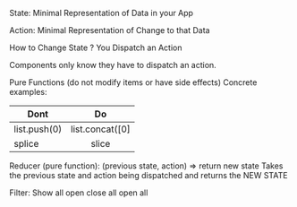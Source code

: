 
State: Minimal Representation of Data in your App

Action: Minimal Representation of Change to that Data

How to Change State ? 
You Dispatch an Action

Components only know they have to dispatch an action. 


Pure Functions (do not modify items or have side effects)
Concrete examples: 


| Dont           | Do           |
| ------------- |:-------------:|
| list.push(0)  | list.concat([0]|
| splice | slice | 




Reducer (pure function): (previous state, action) => return new state
Takes the previous state and action being dispatched and returns the NEW STATE



Filter: Show all open
close all
open all


